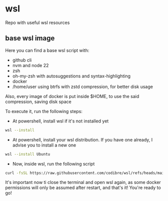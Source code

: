 # wsl
Repo with useful wsl resources

## base wsl image

Here you can find a base wsl script with:
* github cli
* nvm and node 22
* zsh
* oh-my-zsh with autosuggestions and syntax-highlighting
* docker
* /home/user using btrfs with zstd compression, for better disk usage


Also, every image of docker is put inside $HOME, to use the said compression, saving disk space

To execute it, run the following steps:

* At powershell, install wsl if it's not installed yet
```bash
wsl --install
```
* At powershell, install your wsl distribution. If you have one already, I advise you to install a new one
```bash
wsl --install Ubuntu
```
* Now, inside wsl, run the following script
```bash
curl -fsSL https://raw.githubusercontent.com/codibre/wsl/refs/heads/main/install-resources.sh | bash
```

It's important now ti close the terminal and open wsl again, as some docker permissions will only be assumed after restart, and that's it! You're ready to go!
